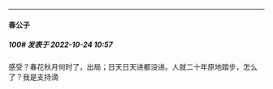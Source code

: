 

*****

####  春公子  
##### 100#       发表于 2022-10-24 10:57

感受？春花秋月何时了，出局；日天日天进都没进。人就二十年原地踏步，怎么了？我是支持滴

